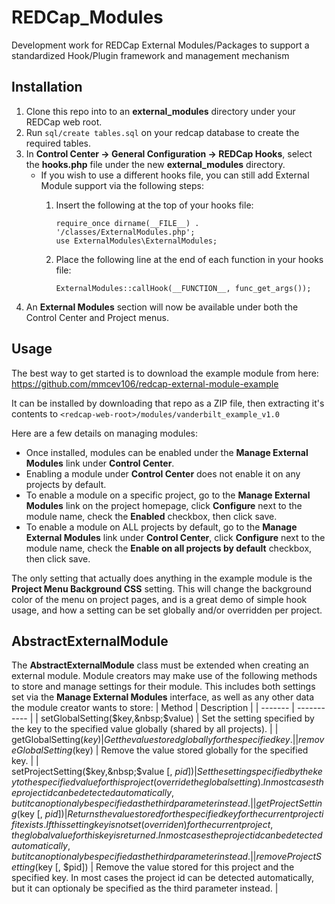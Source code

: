 # REDCap_Modules
Development work for REDCap External Modules/Packages to support a standardized Hook/Plugin framework and management mechanism

## Installation
1. Clone this repo into to an **external_modules** directory under your REDCap web root.
1. Run ```sql/create tables.sql``` on your redcap database to create the required tables.
1. In **Control Center -> General Configuration -> REDCap Hooks**, select the **hooks.php** file under the new **external_modules** directory.
	* If you wish to use a different hooks file, you can still add External Module support via the following steps:
		1. Insert the following at the top of your hooks file:
		
			```
			require_once dirname(__FILE__) . '/classes/ExternalModules.php';
			use ExternalModules\ExternalModules;
			```
			
		2. Place the following line at the end of each function in your hooks file:
		
			```
			ExternalModules::callHook(__FUNCTION__, func_get_args());
			```
3. An **External Modules** section will now be available under both the Control Center and Project menus.


## Usage

The best way to get started is to download the example module from here:
https://github.com/mmcev106/redcap-external-module-example

It can be installed by downloading that repo as a ZIP file, then extracting it's contents to ```<redcap-web-root>/modules/vanderbilt_example_v1.0```

Here are a few details on managing modules:

* Once installed, modules can be enabled under the **Manage External Modules** link under **Control Center**.
* Enabling a module under **Control Center** does not enable it on any projects by default.
* To enable a module on a specific project, go to the **Manage External Modules** link on the project homepage, click **Configure** next to the module name, check the **Enabled** checkbox, then click save.
* To enable a module on ALL projects by default, go to the **Manage External Modules** link under **Control Center**, click **Configure** next to the module name, check the **Enable on all projects by default** checkbox, then click save.

The only setting that actually does anything in the example module is the **Project Menu Background CSS** setting.  This will change the background color of the menu on project pages, and is a great demo of simple hook usage, and how a setting can be set globally and/or overridden per project.


## AbstractExternalModule

The **AbstractExternalModule** class must be extended when creating an external module.  Module creators may make use of the following methods to store and manage settings for their module.  This includes both settings set via the **Manage External Modules** interface, as well as any other data the module creator wants to store:
| Method  | Description |
| ------- | ----------- |
| setGlobalSetting($key,&nbsp;$value) | Set the setting specified by the key to the specified value globally (shared by all projects). |
| getGlobalSetting($key) | Get the value stored globally for the specified key. |
| removeGlobalSetting($key) | Remove the value stored globally for the specified key. |
| setProjectSetting($key,&nbsp;$value&nbsp;[,&nbsp;$pid]) | Set the setting specified by the key to the specified value for this project (override the global setting).  In most cases the project id can be detected automatically, but it can optionaly be specified as the third parameter instead. |
| getProjectSetting($key&nbsp;[,&nbsp;$pid]) | Returns the value stored for the specified key for the current project if it exists.  If this setting key is not set (overriden) for the current project, the global value for this key is returned.  In most cases the project id can be detected automatically, but it can optionaly be specified as the third parameter instead. |
| removeProjectSetting($key&nbsp;[,&nbsp;$pid]) | Remove the value stored for this project and the specified key.  In most cases the project id can be detected automatically, but it can optionaly be specified as the third parameter instead. | 